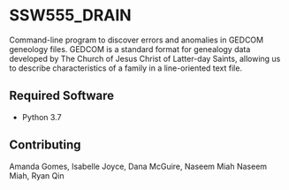 # SSW555_DRAIN

Command-line program to discover errors and anomalies in GEDCOM geneology files. GEDCOM is a standard format for genealogy data developed by The Church of Jesus Christ of Latter-day Saints, allowing us to describe characteristics of a family in a line-oriented text file.

## Required Software

* Python 3.7

## Contributing

Amanda Gomes, Isabelle Joyce, Dana McGuire, Naseem Miah
Naseem Miah, Ryan Qin
